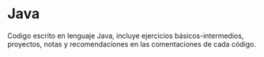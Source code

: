 # Java
Codigo escrito en lenguaje Java, incluye ejercicios básicos-intermedios, proyectos, notas y recomendaciones en las comentaciones de cada código.

